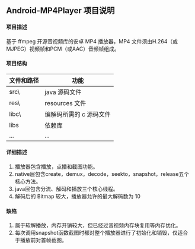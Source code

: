 ## Android-MP4Player 项目说明

#### 项目描述
  基于 ffmpeg 开源音视频库的安卓 MP4 播放器，MP4 文件须由H.264（或MJPEG）视频帧和PCM（或AAC）音频帧组成。
  
#### 项目结构
   文件和路径 | 功能
   -----------|-----------
   src\ | java 源码文件
   res\ | resources 文件
   libc\ | 编解码所需的 c 源码文件
   libs | 依赖库
   ... | ...
  
#### 详细描述
  1. 播放器包含播放，点播和截图功能。
  2. native层包含create，demux，decode，seekto，snapshot，release五个核心方法。
  3. java层包含分流、解码和播放三个核心线程。
  4. 解码后的 Bitmap 较大，播放器允许的最大解码数为 10
  
#### 缺陷
  1. 属于软解播放，内存开销较大，但已经过音视频内存块复用等内存优化。
  2. 每次调用snapshot函数截图时都对整个播放器进行了初始化和销毁，仅适合于播放前对首帧截图。
